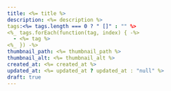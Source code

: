 ```yaml
---
title: <%= title %>
description: <%= description %>
tags:<%= tags.length === 0 ? " []" : "" %>
<%_ tags.forEach(function(tag, index) { -%>
  - <%= tag %>
<%_ }) -%>
thumbnail_path: <%= thumbnail_path %>
thumbnail_alt: <%= thumbnail_alt %>
created_at: <%= created_at %>
updated_at: <%= updated_at ? updated_at : "null" %>
draft: true
---
```

